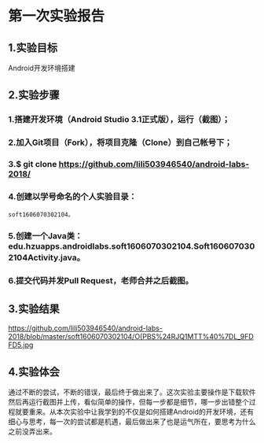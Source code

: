 # 第一次实验报告 

## 1.实验目标
Android开发环境搭建 

## 2.实验步骤

### 1.搭建开发环境（Android Studio 3.1正式版），运行（截图）；
### 2.加入Git项目（Fork），将项目克隆（Clone）到自己帐号下；
### 3.$ git clone https://github.com/lili503946540/android-labs-2018/
### 4.创建以学号命名的个人实验目录：
    soft1606070302104。
### 5.创建一个Java类：edu.hzuapps.androidlabs.soft1606070302104.Soft1606070302104Activity.java。
### 6.提交代码并发Pull Request，老师合并之后截图。

## 3.实验结果
https://github.com/lili503946540/android-labs-2018/blob/master/soft1606070302104/O(PBS%24RJQ1MTT%40%7DL_9FDFD5.jpg

## 4.实验体会
  通过不断的尝试，不断的错误，最后终于做出来了。这次实验主要操作是下载软件然后再运行截图并上传，看似简单的操作，但每一步都是细节，哪一步出错整个过程就要重来。从本次实验中让我学到的不仅是如何搭建Android的开发环境，还有细心与思考，每一次的尝试都是机遇，最后做出来了也是运气所在，要思考为什么之前没弄出来。
